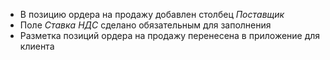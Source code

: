 - В позицию ордера на продажу добавлен столбец *Поставщик*
- Поле *Ставка НДС* сделано обязательным для заполнения
- Разметка позиций ордера на продажу перенесена в приложение для клиента
